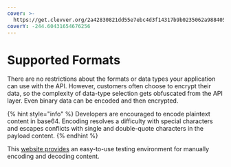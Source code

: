 ```yaml
---
cover: >-
  https://get.clevver.org/2a42830821dd55e7ebc4d3f14317b9b0235062a98840513d8c4f106e5d8c90d1.png
coverY: -244.60431654676256
---
```


# Supported Formats

There are no restrictions about the formats or data types your application can use with the API. However, customers often choose to encrypt their data, so the complexity of data-type selection gets obfuscated from the API layer. Even binary data can be encoded and then encrypted.

{% hint style="info" %}
Developers are encouraged to encode plaintext content in base64. Encoding resolves a difficulty with special characters and escapes conflicts with single and double-quote characters in the payload content.
{% endhint %}

This [website provides](https://base64.guru/converter/encode) an easy-to-use testing environment for manually encoding and decoding content.
